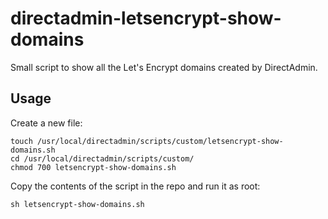 # directadmin-letsencrypt-show-domains
Small script to show all the Let's Encrypt domains created by DirectAdmin.

## Usage
Create a new file:

```
touch /usr/local/directadmin/scripts/custom/letsencrypt-show-domains.sh
cd /usr/local/directadmin/scripts/custom/
chmod 700 letsencrypt-show-domains.sh
```

Copy the contents of the script in the repo and run it as root:

```
sh letsencrypt-show-domains.sh
```
